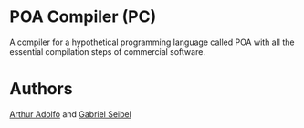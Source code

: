 # POA Compiler (PC)
A compiler for a hypothetical programming language called POA with all the essential compilation steps of commercial software.

# Authors
[Arthur Adolfo](https://github.com/arthuradolfo) and [Gabriel Seibel](https://github.com/gabrielseibel1)
